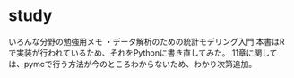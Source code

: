 # study
いろんな分野の勉強用メモ
・データ解析のための統計モデリング入門
  本書はRで実装が行われているため、それをPythonに書き直してみた。
  11章に関しては、pymcで行う方法が今のところわからないため、わかり次第追加。
